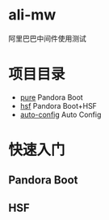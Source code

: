 # ali-mw
阿里巴巴中间件使用测试

# 项目目录
+ [pure](pure) Pandora Boot
+ [hsf](hsf) Pandora Boot+HSF
+ [auto-config](autoconfig) Auto Config

# 快速入门

## Pandora Boot


## HSF

